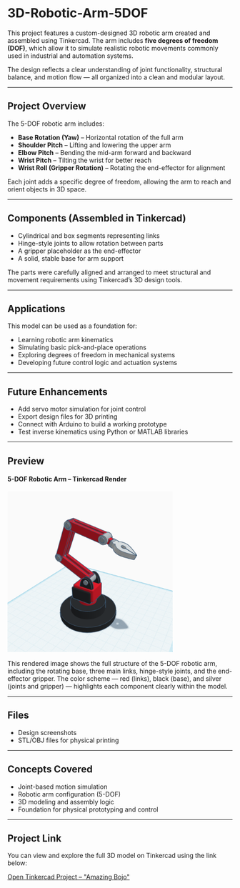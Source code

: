 # 3D-Robotic-Arm-5DOF

This project features a custom-designed 3D robotic arm created and assembled using Tinkercad. The arm includes **five degrees of freedom (DOF)**, which allow it to simulate realistic robotic movements commonly used in industrial and automation systems.

The design reflects a clear understanding of joint functionality, structural balance, and motion flow — all organized into a clean and modular layout.

---

## Project Overview

The 5-DOF robotic arm includes:

- **Base Rotation (Yaw)** – Horizontal rotation of the full arm  
- **Shoulder Pitch** – Lifting and lowering the upper arm  
- **Elbow Pitch** – Bending the mid-arm forward and backward  
- **Wrist Pitch** – Tilting the wrist for better reach  
- **Wrist Roll (Gripper Rotation)** – Rotating the end-effector for alignment

Each joint adds a specific degree of freedom, allowing the arm to reach and orient objects in 3D space.

---

## Components (Assembled in Tinkercad)

- Cylindrical and box segments representing links  
- Hinge-style joints to allow rotation between parts  
- A gripper placeholder as the end-effector  
- A solid, stable base for arm support

The parts were carefully aligned and arranged to meet structural and movement requirements using Tinkercad’s 3D design tools.

---

## Applications

This model can be used as a foundation for:

- Learning robotic arm kinematics  
- Simulating basic pick-and-place operations  
- Exploring degrees of freedom in mechanical systems  
- Developing future control logic and actuation systems

---

## Future Enhancements

- Add servo motor simulation for joint control  
- Export design files for 3D printing  
- Connect with Arduino to build a working prototype  
- Test inverse kinematics using Python or MATLAB libraries

---

## Preview

#### 5-DOF Robotic Arm – Tinkercad Render

<img src="./5-DOF Robotic Arm.png" alt="Robotic Arm Render" width="370"/>

This rendered image shows the full structure of the 5-DOF robotic arm, including the rotating base, three main links, hinge-style joints, and the end-effector gripper. The color scheme — red (links), black (base), and silver (joints and gripper) — highlights each component clearly within the model.


---

## Files

- Design screenshots
- STL/OBJ files for physical printing

---

## Concepts Covered

- Joint-based motion simulation  
- Robotic arm configuration (5-DOF)  
- 3D modeling and assembly logic  
- Foundation for physical prototyping and control

---

## Project Link

You can view and explore the full 3D model on Tinkercad using the link below:

[Open Tinkercad Project – "Amazing Bojo"](https://www.tinkercad.com/things/6oCUEviGiBb-amazing-bojo?sharecode=yeGtWxOn6CTbEsUnJwOAo3cOtaH7sCfz-UhDcoroGns)


